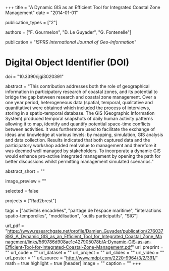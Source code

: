 +++
title = "A Dynamic GIS as an Efficient Tool for Integrated Coastal Zone Management"
date = "2014-01-01"

publication_types = ["2"]

authors = ["F. Gourmelon", "D. Le Guyader", "G. Fontenelle"]

publication = "*ISPRS International Journal of Geo-Information*"

# Digital Object Identifier (DOI)
doi = "10.3390/ijgi3020391"

abstract = "This contribution addresses both the role of geographical information in participatory research of coastal zones, and its potential to bridge the gap between research and coastal zone management. Over a one year period, heterogeneous data (spatial, temporal, qualitative and quantitative) were obtained which included the process of interviews, storing in a spatio-temporal database. The GIS (Geographic Information System) produced temporal snapshots of daily human activity patterns allowing it to map, identify and quantify potential space-time conflicts between activities. It was furthermore used to facilitate the exchange of ideas and knowledge at various levels: by mapping, simulation, GIS analysis and data collection. Results indicated that both captured data and the participatory workshop added real value to management and therefore it was deemed well managed by stakeholders. To incorporate a dynamic GIS would enhance pro-active integrated management by opening the path for better discussions whilst permitting management simulated scenarios."

abstract_short = ""

image_preview = ""

selected = false

projects = ["Rad2brest"]

tags = ["activités encadrées", "partage de l’espace maritime", "interactions spatio-temporelles", "modélisation", "outils participatifs", "SIG"]

url_pdf = "https://www.researchgate.net/profile/Damien_Guyader/publication/276037893_A_Dynamic_GIS_as_an_Efficient_Tool_for_Integrated_Coastal_Zone_Management/links/569786d908ae1c427905078b/A-Dynamic-GIS-as-an-Efficient-Tool-for-Integrated-Coastal-Zone-Management.pdf"
url_preprint = ""
url_code = ""
url_dataset = ""
url_project = ""
url_slides = ""
url_video = ""
url_poster = ""
url_source = "http://www.mdpi.com/2220-9964/3/2/391/"
math = true
highlight = true
[header]
image = ""
caption = ""
+++
